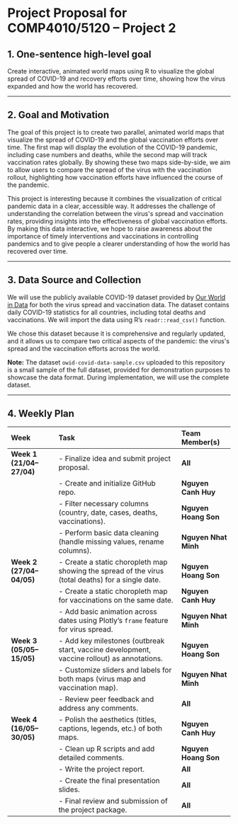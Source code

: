 # Project Proposal for COMP4010/5120 – Project 2

## 1. One-sentence high-level goal
Create interactive, animated world maps using R to visualize the global spread of COVID-19 and recovery efforts over time, showing how the virus expanded and how the world has recovered.

---

## 2. Goal and Motivation
The goal of this project is to create two parallel, animated world maps that visualize the spread of COVID-19 and the global vaccination efforts over time. The first map will display the evolution of the COVID-19 pandemic, including case numbers and deaths, while the second map will track vaccination rates globally. By showing these two maps side-by-side, we aim to allow users to compare the spread of the virus with the vaccination rollout, highlighting how vaccination efforts have influenced the course of the pandemic.

This project is interesting because it combines the visualization of critical pandemic data in a clear, accessible way. It addresses the challenge of understanding the correlation between the virus's spread and vaccination rates, providing insights into the effectiveness of global vaccination efforts. By making this data interactive, we hope to raise awareness about the importance of timely interventions and vaccinations in controlling pandemics and to give people a clearer understanding of how the world has recovered over time.

---

## 3. Data Source and Collection
We will use the publicly available COVID-19 dataset provided by [Our World in Data](https://covid.ourworldindata.org/) for both the virus spread and vaccination data. The dataset contains daily COVID-19 statistics for all countries, including total deaths and vaccinations. We will import the data using R’s `readr::read_csv()` function. 

We chose this dataset because it is comprehensive and regularly updated, and it allows us to compare two critical aspects of the pandemic: the virus's spread and the vaccination efforts across the world.

**Note:** The dataset `owid-covid-data-sample.csv` uploaded to this repository is a small sample of the full dataset, provided for demonstration purposes to showcase the data format. During implementation, we will use the complete dataset.

---

## 4. Weekly Plan

| Week | Task | Team Member(s) |
|:-----|:-----|:---------------|
| **Week 1 (21/04–27/04)** | - Finalize idea and submit project proposal. | **All** |
|  | - Create and initialize GitHub repo. | **Nguyen Canh Huy** |
|  | - Filter necessary columns (country, date, cases, deaths, vaccinations). | **Nguyen Hoang Son** |
|  | - Perform basic data cleaning (handle missing values, rename columns). | **Nguyen Nhat Minh** |
| **Week 2 (27/04–04/05)** | - Create a static choropleth map showing the spread of the virus (total deaths) for a single date. | **Nguyen Hoang Son** |
|  | - Create a static choropleth map for vaccinations on the same date. | **Nguyen Canh Huy** |
|  | - Add basic animation across dates using Plotly’s `frame` feature for virus spread. | **Nguyen Nhat Minh** |
| **Week 3 (05/05–15/05)** | - Add key milestones (outbreak start, vaccine development, vaccine rollout) as annotations. | **Nguyen Hoang Son** |
|  | - Customize sliders and labels for both maps (virus map and vaccination map). | **Nguyen Nhat Minh** |
|  | - Review peer feedback and address any comments. | **All** |
| **Week 4 (16/05–30/05)** | - Polish the aesthetics (titles, captions, legends, etc.) of both maps. | **Nguyen Canh Huy** |
|  | - Clean up R scripts and add detailed comments. | **Nguyen Hoang Son** |
|  | - Write the project report. | **All** |
|  | - Create the final presentation slides. | **All** |
|  | - Final review and submission of the project package. | **All** |

